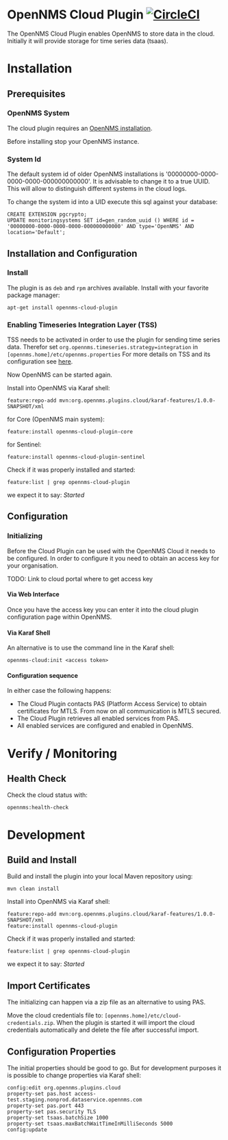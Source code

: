 # OpenNMS Cloud Plugin [![CircleCI](https://circleci.com/gh/OpenNMS/opennms-cloud-plugin.svg?style=svg)](https://circleci.com/gh/OpenNMS/opennms-cloud-plugin)

The OpenNMS Cloud Plugin enables OpenNMS to store data in the cloud.
Initially it will provide storage for time series data (tsaas).

# Installation
## Prerequisites
### OpenNMS System
The cloud plugin requires an [OpenNMS installation](https://docs.opennms.com/horizon/30/deployment/core/getting-started.html).

Before installing stop your OpenNMS instance.

### System Id
The default system id of older OpenNMS installations is '00000000-0000-0000-0000-000000000000'.
It is advisable to change it to a true UUID.
This will allow to distinguish different systems in the cloud logs.

To change the system id into a UID execute this sql against your database:
```
CREATE EXTENSION pgcrypto;
UPDATE monitoringsystems SET id=gen_random_uuid () WHERE id = '00000000-0000-0000-0000-000000000000' AND type='OpenNMS' AND location='Default';
```

## Installation and Configuration
###
### Install 
The plugin is as `deb` and `rpm` archives available.
Install with your favorite package manager:

`apt-get install opennms-cloud-plugin`
### Enabling Timeseries Integration Layer (TSS)
TSS needs to be activated in order to use the plugin for sending time series data.
Therefor set `org.opennms.timeseries.strategy=integration` in `[opennms.home]/etc/opennms.properties`
For more details on TSS and its configuration see [here](https://docs.opennms.com/horizon/30/deployment/time-series-storage/timeseries/ts-integration-layer.html).

Now OpenNMS can be started again.

Install into OpenNMS via Karaf shell:
```
feature:repo-add mvn:org.opennms.plugins.cloud/karaf-features/1.0.0-SNAPSHOT/xml
```

for Core (OpenNMS main system): 
```
feature:install opennms-cloud-plugin-core
```

for Sentinel:
```
feature:install opennms-cloud-plugin-sentinel
```

Check if it was properly installed and started:
```
feature:list | grep opennms-cloud-plugin
```
we expect it to say: _Started_

## Configuration
### Initializing
Before the Cloud Plugin can be used with the OpenNMS Cloud it needs to be configured.
In order to configure it you need to obtain an access key for your organisation.

TODO: Link to cloud portal where to get access key 

#### Via Web Interface
Once you have the access key you can enter it into the cloud plugin configuration page within OpenNMS.

#### Via Karaf Shell
An alternative is to use the command line in the Karaf shell:
```
opennms-cloud:init <access token>
```

#### Configuration sequence
In either case the following happens:
* The Cloud Plugin contacts PAS (Platform Access Service) to obtain certificates for MTLS.
  From now on all communication is MTLS secured.
* The Cloud Plugin retrieves all enabled services from PAS.
* All enabled services are configured and enabled in OpenNMS.

# Verify / Monitoring

## Health Check
Check the cloud status with:
```
opennms:health-check
```

# Development
## Build and Install
Build and install the plugin into your local Maven repository using:
```
mvn clean install
```

Install into OpenNMS via Karaf shell:
```
feature:repo-add mvn:org.opennms.plugins.cloud/karaf-features/1.0.0-SNAPSHOT/xml
feature:install opennms-cloud-plugin
```

Check if it was properly installed and started:
```
feature:list | grep opennms-cloud-plugin
```
we expect it to say: _Started_

## Import Certificates

The initializing can happen via a zip file as an alternative to using PAS.

Move the cloud credentials file to: `[opennms.home]/etc/cloud-credentials.zip`.
When the plugin is started it will import the cloud credentials automatically and delete the file after successful import.

## Configuration Properties
The initial properties should be good to go.
But for development purposes it is possible to change properties via Karaf shell:

```
config:edit org.opennms.plugins.cloud
property-set pas.host access-test.staging.nonprod.dataservice.opennms.com
property-set pas.port 443
property-set pas.security TLS
property-set tsaas.batchSize 1000
property-set tsaas.maxBatchWaitTimeInMilliSeconds 5000
config:update
```
